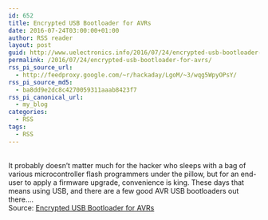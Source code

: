 ```yaml
---
id: 652
title: Encrypted USB Bootloader for AVRs
date: 2016-07-24T03:00:00+01:00
author: RSS reader
layout: post
guid: http://www.uelectronics.info/2016/07/24/encrypted-usb-bootloader-for-avrs/
permalink: /2016/07/24/encrypted-usb-bootloader-for-avrs/
rss_pi_source_url:
  - http://feedproxy.google.com/~r/hackaday/LgoM/~3/wqg5WpyOPsY/
rss_pi_source_md5:
  - ba8dd9e2dc8c4270059311aaab8423f7
rss_pi_canonical_url:
  - my_blog
categories:
  - RSS
tags:
  - RSS
---
```

&#013;  
It probably doesn’t matter much for the hacker who sleeps with a bag of various microcontroller flash programmers under the pillow, but for an end-user to apply a firmware upgrade, convenience is king. These days that means using USB, and there are a few good AVR USB bootloaders out there.…&#013;  
Source: <a href="http://feedproxy.google.com/~r/hackaday/LgoM/~3/wqg5WpyOPsY/" target="_blank">Encrypted USB Bootloader for AVRs</a>